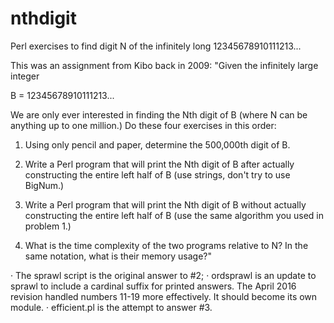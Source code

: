 # nthdigit
Perl exercises to find digit N of the infinitely long 12345678910111213...

This was an assignment from Kibo back in 2009:
"Given the infinitely large integer

B = 12345678910111213...

We are only ever interested in finding the Nth digit of B (where N can be anything up to one million.)
Do these four exercises in this order:

1)  Using only pencil and paper, determine the 500,000th digit of B.

2)  Write a Perl program that will print the Nth digit of B after actually constructing the entire left half of B (use strings, don't try to use BigNum.)

3)  Write a Perl program that will print the Nth digit of B without actually constructing the entire left half of B (use the same algorithm you used in problem 1.)

4)  What is the time complexity of the two programs relative to N? In the same notation, what is their memory usage?"

· The sprawl script is the original answer to #2;
· ordsprawl is an update to sprawl to include a cardinal suffix for printed answers. The April 2016 revision handled numbers 11-19 more effectively. It should become its own module.
· efficient.pl is the attempt to answer #3.
